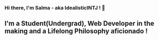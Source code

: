 ### Hi there, I'm Salma - aka IdealisticINTJ ! 👋
## I'm a Student(Undergrad), Web Developer in the making and a Lifelong Philosophy aficionado !
<!--
**IdealisticINTJ/IdealisticINTJ** is a ✨ _special_ ✨ repository because its `README.md` (this file) appears on your GitHub profile.

- 🔭 I’m currently working on ...My first ML project
- 🌱 I’m currently learning ...Machine Learning & Java GUI
- 💮 2020 Goals : Contribute more to Open Source projects
- 📫 How to reach me: ...https://www.linkedin.com/in/salma7/
- 😄 Pronouns: ...She/Her
- ⚡ Fun fact: ...I like playing chess and drawing hyper-realistic sketches 

